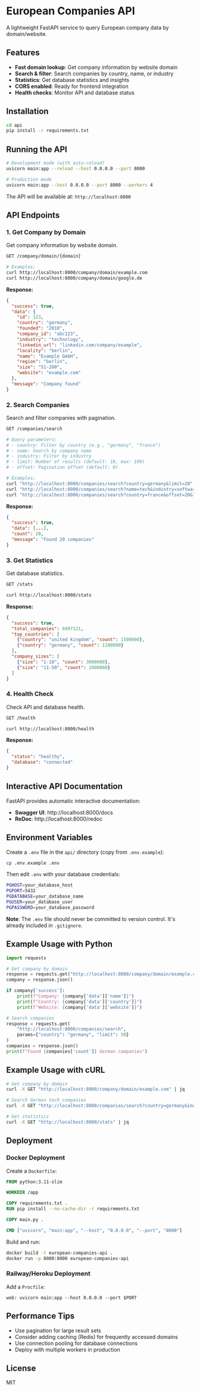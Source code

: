 # European Companies API

A lightweight FastAPI service to query European company data by domain/website.

## Features

- **Fast domain lookup**: Get company information by website domain
- **Search & filter**: Search companies by country, name, or industry
- **Statistics**: Get database statistics and insights
- **CORS enabled**: Ready for frontend integration
- **Health checks**: Monitor API and database status

## Installation

```bash
cd api
pip install -r requirements.txt
```

## Running the API

```bash
# Development mode (with auto-reload)
uvicorn main:app --reload --host 0.0.0.0 --port 8000

# Production mode
uvicorn main:app --host 0.0.0.0 --port 8000 --workers 4
```

The API will be available at: `http://localhost:8000`

## API Endpoints

### 1. Get Company by Domain

Get company information by website domain.

```bash
GET /company/domain/{domain}

# Examples:
curl http://localhost:8000/company/domain/example.com
curl http://localhost:8000/company/domain/google.de
```

**Response:**
```json
{
  "success": true,
  "data": {
    "id": 123,
    "country": "germany",
    "founded": "2010",
    "company_id": "abc123",
    "industry": "technology",
    "linkedin_url": "linkedin.com/company/example",
    "locality": "berlin",
    "name": "Example GmbH",
    "region": "berlin",
    "size": "51-200",
    "website": "example.com"
  },
  "message": "Company found"
}
```

### 2. Search Companies

Search and filter companies with pagination.

```bash
GET /companies/search

# Query parameters:
# - country: Filter by country (e.g., "germany", "france")
# - name: Search by company name
# - industry: Filter by industry
# - limit: Number of results (default: 10, max: 100)
# - offset: Pagination offset (default: 0)

# Examples:
curl "http://localhost:8000/companies/search?country=germany&limit=20"
curl "http://localhost:8000/companies/search?name=tech&industry=software"
curl "http://localhost:8000/companies/search?country=france&offset=20&limit=10"
```

**Response:**
```json
{
  "success": true,
  "data": [...],
  "count": 20,
  "message": "Found 20 companies"
}
```

### 3. Get Statistics

Get database statistics.

```bash
GET /stats

curl http://localhost:8000/stats
```

**Response:**
```json
{
  "success": true,
  "total_companies": 6997121,
  "top_countries": [
    {"country": "united kingdom", "count": 1500000},
    {"country": "germany", "count": 1200000}
  ],
  "company_sizes": [
    {"size": "1-10", "count": 3000000},
    {"size": "11-50", "count": 2000000}
  ]
}
```

### 4. Health Check

Check API and database health.

```bash
GET /health

curl http://localhost:8000/health
```

**Response:**
```json
{
  "status": "healthy",
  "database": "connected"
}
```

## Interactive API Documentation

FastAPI provides automatic interactive documentation:

- **Swagger UI**: http://localhost:8000/docs
- **ReDoc**: http://localhost:8000/redoc

## Environment Variables

Create a `.env` file in the `api/` directory (copy from `.env.example`):

```bash
cp .env.example .env
```

Then edit `.env` with your database credentials:

```bash
PGHOST=your_database_host
PGPORT=5432
PGDATABASE=your_database_name
PGUSER=your_database_user
PGPASSWORD=your_database_password
```

**Note**: The `.env` file should never be committed to version control. It's already included in `.gitignore`.

## Example Usage with Python

```python
import requests

# Get company by domain
response = requests.get("http://localhost:8000/company/domain/example.com")
company = response.json()

if company['success']:
    print(f"Company: {company['data']['name']}")
    print(f"Country: {company['data']['country']}")
    print(f"Website: {company['data']['website']}")

# Search companies
response = requests.get(
    "http://localhost:8000/companies/search",
    params={"country": "germany", "limit": 50}
)
companies = response.json()
print(f"Found {companies['count']} German companies")
```

## Example Usage with cURL

```bash
# Get company by domain
curl -X GET "http://localhost:8000/company/domain/example.com" | jq

# Search German tech companies
curl -X GET "http://localhost:8000/companies/search?country=germany&industry=technology&limit=10" | jq

# Get statistics
curl -X GET "http://localhost:8000/stats" | jq
```

## Deployment

### Docker Deployment

Create a `Dockerfile`:

```dockerfile
FROM python:3.11-slim

WORKDIR /app

COPY requirements.txt .
RUN pip install --no-cache-dir -r requirements.txt

COPY main.py .

CMD ["uvicorn", "main:app", "--host", "0.0.0.0", "--port", "8000"]
```

Build and run:

```bash
docker build -t european-companies-api .
docker run -p 8000:8000 european-companies-api
```

### Railway/Heroku Deployment

Add a `Procfile`:

```
web: uvicorn main:app --host 0.0.0.0 --port $PORT
```

## Performance Tips

- Use pagination for large result sets
- Consider adding caching (Redis) for frequently accessed domains
- Use connection pooling for database connections
- Deploy with multiple workers in production

## License

MIT
